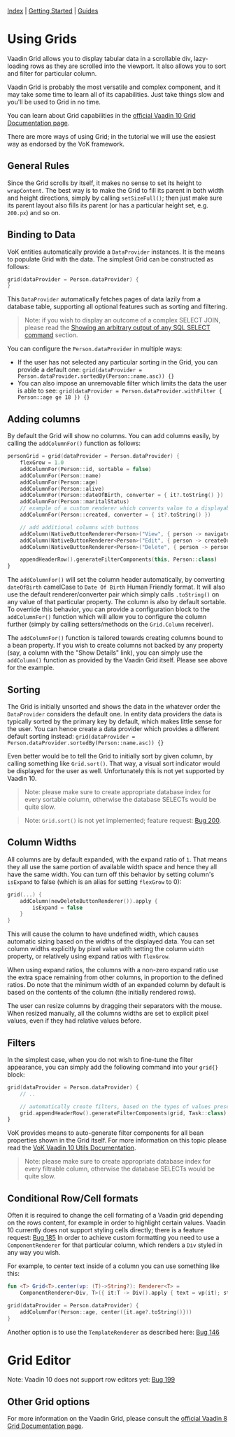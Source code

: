 [Index](index.html) | [Getting Started](gettingstarted.html) | [Guides](vok-guides.html)

# Using Grids

Vaadin Grid allows you to display tabular data in a scrollable div, lazy-loading rows as they are scrolled into the viewport.
It also allows you to sort and filter for particular column.

Vaadin Grid is probably the most versatile and complex component, and it may take some time to learn all of its capabilities.
Just take things slow and you'll be used to Grid in no time.

You can learn about Grid capabilities in the [official Vaadin 10 Grid Documentation page](https://vaadin.com/docs/v10/flow/components/tutorial-flow-grid.html).

There are more ways of using Grid; in the tutorial we will use the easiest way as endorsed by the VoK framework.

## General Rules

Since the Grid scrolls by itself, it makes no sense to set its height to `wrapContent`. The best way is to make the Grid to fill its parent
in both width and height directions, simply by calling `setSizeFull()`; then just make sure its parent layout also fills its parent (or has
a particular height set, e.g. `200.px`) and so on.

## Binding to Data

VoK entities automatically provide a `DataProvider` instances. It is the means to populate Grid with the data. The simplest Grid
can be constructed as follows:

```kotlin
grid(dataProvider = Person.dataProvider) {
}
```

This `DataProvider` automatically fetches pages of data lazily from a database table, supporting all optional features such as sorting
and filtering.

> Note: if you wish to display an outcome of a complex SELECT JOIN, please read the [Showing an arbitrary output of any SQL SELECT command](databases-v10.md)
section.

You can configure the `Person.dataProvider` in multiple ways:

* If the user has not selected any particular sorting in the Grid, you can provide a default one: `grid(dataProvider = Person.dataProvider.sortedBy(Person::name.asc)) {}`
* You can also impose an unremovable filter which limits the data the user is able to see: `grid(dataProvider = Person.dataProvider.withFilter { Person::age ge 18 }) {}`

## Adding columns

By default the Grid will show no columns. You can add columns easily, by calling the `addColumnFor()` function as follows:

```kotlin
personGrid = grid(dataProvider = Person.dataProvider) {
    flexGrow = 1.0
    addColumnFor(Person::id, sortable = false)
    addColumnFor(Person::name)
    addColumnFor(Person::age)
    addColumnFor(Person::alive)
    addColumnFor(Person::dateOfBirth, converter = { it?.toString() })
    addColumnFor(Person::maritalStatus)
    // example of a custom renderer which converts value to a displayable string.
    addColumnFor(Person::created, converter = { it?.toString() })

    // add additional columns with buttons
    addColumn(NativeButtonRenderer<Person>("View", { person -> navigateToView<Long, PersonView>(person.id!!) }))
    addColumn(NativeButtonRenderer<Person>("Edit", { person -> createOrEditPerson(person) }))
    addColumn(NativeButtonRenderer<Person>("Delete", { person -> person.delete(); refresh() }))

    appendHeaderRow().generateFilterComponents(this, Person::class)
}
```

The `addColumnFor()` will set the column header automatically, by converting `dateOfBirth` camelCase to `Date Of Birth` Human Friendly
format. It will also use the default renderer/converter pair which simply calls `.toString()` on any value of that particular property.
The column is also by default sortable. To override this behavior, you can provide a configuration block to the `addColumnFor()` function
which will allow you to configure the column further (simply by calling setters/methods on the `Grid.Column` receiver).

The `addColumnFor()` function is tailored towards creating columns bound to a bean property. If you wish to create columns not backed by
any property (say, a column with the "Show Details" link), you can simply use the `addColumn()` function as provided by the Vaadin Grid
itself. Please see above for the example.

## Sorting

The Grid is initially unsorted and shows the data in the whatever order the `DataProvider` considers the default one. In entity data providers
the data is typically sorted by the primary key by default, which makes little sense for the user. You can hence create a data provider which
provides a different default sorting instead: `grid(dataProvider = Person.dataProvider.sortedBy(Person::name.asc)) {}`

Even better would be to tell the Grid to initially sort by given column, by calling something like `Grid.sort()`. That way, a visual
sort indicator would be displayed for the user as well. Unfortunately this is not yet supported by Vaadin 10.

> Note: please make sure to create appropriate database index for every sortable column, otherwise the database SELECTs would be quite slow.

> Note: `Grid.sort()` is not yet implemented; feature request: [Bug 200](https://github.com/vaadin/vaadin-grid-flow/issues/200).
## Column Widths

All columns are by default expanded, with the expand ratio of `1`. That means they all use the same portion of available width space and hence
they all have the same width. You can turn off this behavior by setting column's `isExpand` to false (which is an alias for setting `flexGrow` to 0):

```kotlin
grid(...) {
    addColumn(newDeleteButtonRenderer()).apply {
        isExpand = false
    }
}
```

This will cause the column to have undefined width, which causes automatic sizing based on the widths of the displayed data.
You can set column widths explicitly by pixel value with setting the column `width` property, or relatively using expand ratios with `flexGrow`.

When using expand ratios, the columns with a non-zero expand ratio use the extra space remaining from other columns, in proportion
to the defined ratios. Do note that the minimum width of an expanded column by default is based on the contents of the column
(the initially rendered rows).

The user can resize columns by dragging their separators with the mouse. When resized manually, all the columns widths are set to explicit
pixel values, even if they had relative values before.

## Filters

In the simplest case, when you do not wish to fine-tune the filter appearance, you can simply add the following command into your
`grid{}` block:

```kotlin
grid(dataProvider = Person.dataProvider) {
    // ..

    // automatically create filters, based on the types of values present in particular columns.
    grid.appendHeaderRow().generateFilterComponents(grid, Task::class)
}
```

VoK provides means to auto-generate filter components for all bean properties shown in the Grid itself. For more information on this topic
please read the [VoK Vaadin 10 Utils Documentation](https://github.com/mvysny/vaadin-on-kotlin/blob/master/vok-util-vaadin10/README.md).

> Note: please make sure to create appropriate database index for every filtrable column, otherwise the database SELECTs would be quite slow.

## Conditional Row/Cell formats

Often it is required to change the cell formating of a Vaadin grid depending on the rows content, for example in order to highlight certain values.
Vaadin 10 currently does not support styling cells directly; there is a feature request: [Bug 185](https://github.com/vaadin/vaadin-grid-flow/issues/185)
In order to achieve custom formatting you need to use a `ComponentRenderer` for that particular column, which renders a `Div` styled in any way you wish.

For example, to center text inside of a column you can use something like this:

```kotlin
fun <T> Grid<T>.center(vp: (T)->String?): Renderer<T> =
    ComponentRenderer<Div, T>({ it:T -> Div().apply { text = vp(it); style.set("text-align", "center") }})

grid(dataProvider = Person.dataProvider) {
    addColumnFor(Person::age, center({it.age?.toString()}))
}
```

Another option is to use the `TemplateRenderer` as described here: [Bug 146](https://github.com/vaadin/vaadin-grid-flow/issues/146)

# Grid Editor

Note: Vaadin 10 does not support row editors yet: [Bug 199](https://github.com/vaadin/vaadin-grid-flow/issues/199)

## Other Grid options

For more information on the Vaadin Grid, please consult the [official Vaadin 8 Grid Documentation page](https://vaadin.com/docs/v8/framework/components/components-grid.html).
